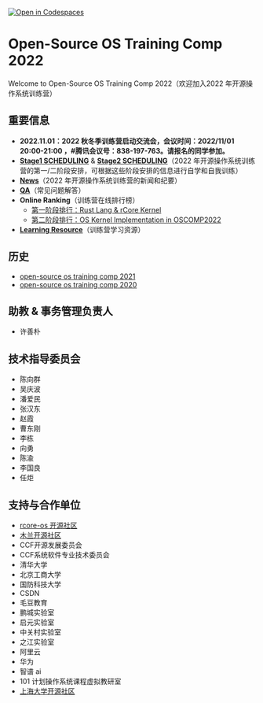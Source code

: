 [![Open in Codespaces](https://classroom.github.com/assets/launch-codespace-9f69c29eadd1a2efcce9672406de9a39573de1bdf5953fef360cfc2c3f7d7205.svg)](https://classroom.github.com/open-in-codespaces?assignment_repo_id=9201573)
# Open-Source OS Training Comp 2022

Welcome to Open-Source OS Training Comp 2022（欢迎加入2022 年开源操作系统训练营）


## 重要信息

- **2022.11.01：2022 秋冬季训练营启动交流会，会议时间：2022/11/01 20:00-21:00 ，#腾讯会议号：838-197-763。请报名的同学参加。**
- [**Stage1 SCHEDULING**](./scheduling.md) & [**Stage2 SCHEDULING**](https://github.com/LearningOS/oscomp-kernel-training)（2022 年开源操作系统训练营的第一/二阶段安排，可根据这些阶段安排的信息进行自学和自我训练）
- [**News**](./news.md)（2022 年开源操作系统训练营的新闻和纪要）
- [**QA**](./Q**A.md)（常见问题解答）
- **Online Ranking**（训练营在线排行榜）
  - [第一阶段排行：Rust Lang & rCore Kernel](https://learningos.github.io/classroom-grad**ing/)
  - [第二阶段排行：OS Kernel Implementation in OSCOMP2022](https://os-autograding.github.io/classroom-grading-template/)
- [**Learning Resource**](./relatedinfo.md)（训练营学习资源）

## 历史

- [open-source os training comp 2021](https://github.com/rcore-os/rCore/wiki/os-tutorial-summer-of-code-2021)
- [open-source os training comp 2020](https://github.com/rcore-os/rCore/wiki/os-tutorial-summer-of-code-2020)

## 助教 & 事务管理负责人

- 许善朴


## 技术指导委员会

- 陈向群
- 吴庆波
- 潘爱民
- 张汉东
- 赵霞
- 曹东刚
- 李栋
- 向勇
- 陈渝
- 李国良
- 任炬

## 支持与合作单位

- [rcore-os 开源社区](https://github.com/rcore-os)
- [木兰开源社区](https://portal.mulanos.cn)
- CCF开源发展委员会
- CCF系统软件专业技术委员会
- 清华大学
- 北京工商大学
- 国防科技大学
- CSDN
- 毛豆教育
- 鹏城实验室
- 启元实验室
- 中关村实验室
- 之江实验室
- 阿里云
- 华为
- 智谱 ai
- 101 计划操作系统课程虚拟教研室
- [上海大学开源社区](https://github.com/shuosc/)

